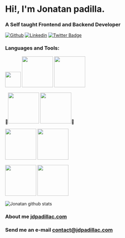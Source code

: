 
# Hi!, I'm Jonatan padilla.
### A Self taught Frontend and Backend Developer
[![Github](https://img.shields.io/badge/-Github-000?style=flat&logo=Github&logoColor=white)](https://github.com/jdpadillaac)
[![Linkedin](https://img.shields.io/badge/-LinkedIn-blue?style=flat&logo=Linkedin&logoColor=white)](https://www.linkedin.com/in/jonatan-padilla-233b34122/)
[![Twitter Badge](https://img.shields.io/badge/-@neryadg-1ca0f1?style=flat&labelColor=1ca0f1&logo=twitter&logoColor=white&link=https://twitter.com/Ipenywis)](https://twitter.com/jdpadillac_)



### Languages and Tools:
<code><img width="50px" src="https://upload.vectorlogo.zone/logos/typescriptlang/images/235f610f-bc79-428a-9511-b3de5c3b1208.svg"></code>
<code><img width="100px" src="https://www.vectorlogo.zone/logos/angular/angular-ar21.svg"></code>
<code><img width="100px" src="https://upload.wikimedia.org/wikipedia/commons/2/24/Ionic-logo-landscape.svg"></code>

💙<code><img width="100px" src="https://www.vectorlogo.zone/logos/flutterio/flutterio-ar21.svg"></code>
<code><img width="100px" src="https://www.vectorlogo.zone/logos/golang/golang-official.svg"></code>💙

<code><img width="100px" src="https://www.vectorlogo.zone/logos/nodejs/nodejs-ar21.svg"></code>
<code><img width="100px" src="https://www.vectorlogo.zone/logos/nestjs/nestjs-ar21.svg"></code>

<code><img width="100px" src="https://www.vectorlogo.zone/logos/mongodb/mongodb-ar21.svg"></code>
<code><img width="100px" src="https://www.vectorlogo.zone/logos/mysql/mysql-ar21.svg"></code>



![Jonatan github stats](https://github-readme-stats.vercel.app/api?username=jdpadillaac&theme=tokyonight&hide=contribs,prs)


###  About me [jdpadillac.com](http://jdpadillac.com/) 
### Send me an e-mail contact@jdpadillac.com
